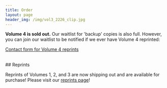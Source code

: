 ```yaml
---
title: Order
layout: page
header_img: /img/vol3_2226_clip.jpg
---
```


**Volume 4 is sold out.** Our waitlist for 'backup' copies is also full. However, you can join our waitlist to be notified if we ever have Volume 4 reprinted: 

<a href="https://forms.gle/5e4yfBRvRCZUube56" target="_blank" class="button button-blue">Contact form for Volume 4 reprints <i class="fa fa-list"></i></a>


<br>
## Reprints

Reprints of Volumes 1, 2, and 3 are now shipping out and are available for purchase! Please visit our [reprints page](/reprints)! 
 


